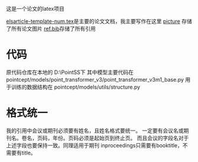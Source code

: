 这是一个论文的latex项目

[elsarticle-template-num.tex](elsarticle-template-num.tex)是主要的论文文档，我主要写作在这里
[picture](picture) 存储了所有论文图片
[ref.bib](ref.bib)存储了所有引用

# 代码
原代码仓库在本地的
D:\PointSS下
其中模型主要代码在
pointcept/models/point_transformer_v3/point_transformer_v3m1_base.py
用于训练的数据结构在
pointcept/models/utils/structure.py

# 格式统一
我的引用中会议或期刊必须要有姓名，且姓名格式要统一。
一定要有会议名或期刊名。卷名，页码，年份。页码必须是起始页到终止页。
而且会议的字段名对于上述字段也要保持一致。同理适用于期刊
inproceedings只需要有booktitle，不需要有title。

